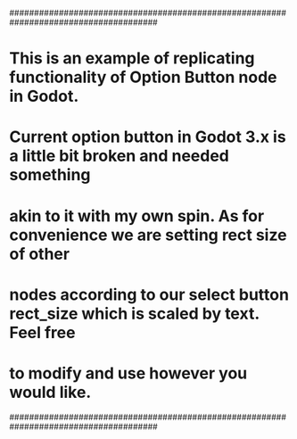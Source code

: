 ######################################################################################
# This is an example of replicating functionality of Option Button node in Godot.    #
# Current option button in Godot 3.x is a little bit broken and needed something     #
# akin to it with my own spin. As for convenience we are setting rect size of other  #
# nodes according to our select button rect_size which is scaled by text. Feel free  #
# to modify and use however you would like.                                          #
######################################################################################
